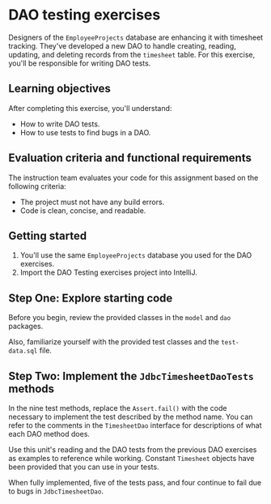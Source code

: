 # DAO testing exercises

Designers of the `EmployeeProjects` database are enhancing it with timesheet tracking. They've developed a new DAO to handle creating, reading, updating, and deleting records from the `timesheet` table. For this exercise, you'll be responsible for writing DAO tests.

## Learning objectives

After completing this exercise, you'll understand:

* How to write DAO tests.
* How to use tests to find bugs in a DAO.

## Evaluation criteria and functional requirements

The instruction team evaluates your code for this assignment based on the following criteria:

* The project must not have any build errors.
* Code is clean, concise, and readable.

## Getting started

1. You'll use the same `EmployeeProjects` database you used for the DAO exercises.
2. Import the DAO Testing exercises project into IntelliJ.

## Step One: Explore starting code

Before you begin, review the provided classes in the `model` and `dao` packages.

Also, familiarize yourself with the provided test classes and the `test-data.sql` file.

## Step Two: Implement the `JdbcTimesheetDaoTests` methods

In the nine test methods, replace the `Assert.fail()` with the code necessary to implement the test described by the method name. You can refer to the comments in the `TimesheetDao` interface for descriptions of what each DAO method does.

Use this unit's reading and the DAO tests from the previous DAO exercises as examples to reference while working. Constant `Timesheet` objects have been provided that you can use in your tests.

When fully implemented, five of the tests pass, and four continue to fail due to bugs in `JdbcTimesheetDao`.

